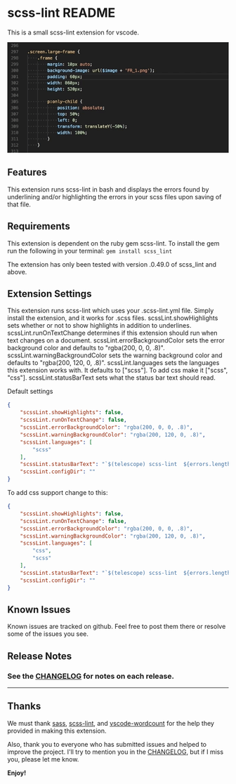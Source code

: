 # scss-lint README

This is a small scss-lint extension for vscode.

![Alt text](images/demo.gif?raw=true "Demo Gif")

## Features

This extension runs scss-lint in bash and displays the errors found by underlining and/or highlighting the errors in your scss files upon saving of that file.

## Requirements

This extension is dependent on the ruby gem scss-lint. To install the gem run the following in your terminal:
`gem install scss_lint`

The extension has only been tested with version .0.49.0 of scss_lint and above.

## Extension Settings

This extension runs scss-lint which uses your .scss-lint.yml file. Simply install the extension, and it works for .scss files.
scssLint.showHighlights sets whether or not to show highlights in addition to underlines.
scssLint.runOnTextChange determines if this extension should run when text changes on a document.
scssLint.errorBackgroundColor sets the error background color and defaults to "rgba(200, 0, 0, .8)".
scssLint.warningBackgroundColor sets the warning background color and defaults to "rgba(200, 120, 0, .8)".
scssLint.languages sets the languages this extension works with. It defaults to ["scss"]. To add css make it ["scss", "css"].
scssLint.statusBarText sets what the status bar text should read.

Default settings

```settings.json
{
    "scssLint.showHighlights": false,
    "scssLint.runOnTextChange": false,
    "scssLint.errorBackgroundColor": "rgba(200, 0, 0, .8)",
    "scssLint.warningBackgroundColor": "rgba(200, 120, 0, .8)",
    "scssLint.languages": [
        "scss"
    ],
    "scssLint.statusBarText": "`$(telescope) scss-lint  ${errors.length} $(x)  ${warnings.length} $(alert)`",
    "scssLint.configDir": ""
}
```

To add css support change to this:

```settings.json
{
    "scssLint.showHighlights": false,
    "scssLint.runOnTextChange": false,
    "scssLint.errorBackgroundColor": "rgba(200, 0, 0, .8)",
    "scssLint.warningBackgroundColor": "rgba(200, 120, 0, .8)",
    "scssLint.languages": [
        "css",
        "scss"
    ],
    "scssLint.statusBarText": "`$(telescope) scss-lint  ${errors.length} $(x)  ${warnings.length} $(alert)`",
    "scssLint.configDir": ""
}
```

## Known Issues

Known issues are tracked on github. Feel free to post them there or resolve some of the issues you see.

## Release Notes

### See the [CHANGELOG](CHANGELOG.md) for notes on each release.

-----------------------------------------------------------------------------------------------------------

## Thanks

We must thank [sass](http://sass-lang.com), [scss-lint](https://github.com/brigade/scss-lint), and [vscode-wordcount](https://github.com/Microsoft/vscode-wordcount) for the help they provided in making this extension.

Also, thank you to everyone who has submitted issues and helped to improve the project. I'll try to mention you in the [CHANGELOG](CHANGELOG.md), but if I miss you, please let me know.

**Enjoy!**
